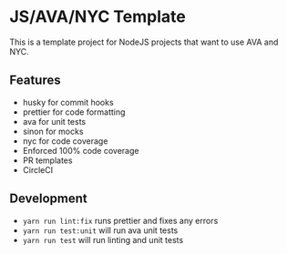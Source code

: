 # JS/AVA/NYC Template
This is a template project for NodeJS projects that want to use AVA and NYC.

## Features
* husky for commit hooks
* prettier for code formatting
* ava for unit tests
* sinon for mocks
* nyc for code coverage
* Enforced 100% code coverage
* PR templates
* CircleCI

## Development
* `yarn run lint:fix` runs prettier and fixes any errors
* `yarn run test:unit` will run ava unit tests
* `yarn run test` will run linting and unit tests
